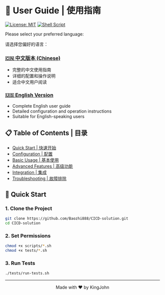 # 📖 User Guide | 使用指南

[![License: MIT](https://img.shields.io/badge/License-MIT-yellow.svg)](https://opensource.org/licenses/MIT)
[![Shell Script](https://img.shields.io/badge/Shell-Bash-blue.svg)](https://www.gnu.org/software/bash/)

Please select your preferred language:

请选择您偏好的语言：

### [🇨🇳 中文版本 (Chinese)](user-guide.zh.md)
- 完整的中文使用指南
- 详细的配置和操作说明
- 适合中文用户阅读

### [🇺🇸 English Version](user-guide.en.md)
- Complete English user guide
- Detailed configuration and operation instructions
- Suitable for English-speaking users

## 📋 Table of Contents | 目录

- [Quick Start | 快速开始](#quick-start)
- [Configuration | 配置](#configuration)
- [Basic Usage | 基本使用](#basic-usage)
- [Advanced Features | 高级功能](#advanced-features)
- [Integration | 集成](#integration)
- [Troubleshooting | 故障排除](#troubleshooting)

## 🚀 Quick Start

### 1. Clone the Project
```bash
git clone https://github.com/Baozhi888/CICD-solution.git
cd CICD-solution
```

### 2. Set Permissions
```bash
chmod +x scripts/*.sh
chmod +x tests/*.sh
```

### 3. Run Tests
```bash
./tests/run-tests.sh
```

---

<div align="center">
Made with ❤️ by KingJohn
</div>